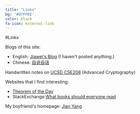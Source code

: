 ```yaml
---
title: "Links"
bg: '#D7FFEE'
color: black
fa-icon: external-link
---
```


#Links

Blogs of this site:
 - English: [Jiawei's Blog](http://blog.jiaweigao.com/) (I haven't posted anything.)
 - Chinese: [自说自话](http://cn.jiaweigao.com/)

Handwritten notes on [UCSD CSE208](https://drive.google.com/open?id=0B24myuzvksSDcVczeHFKaWhyT2s&authuser=0) (Advanced Cryptography)

Websites that I find interesting:

- [Theorem of the Day](http://www.theoremoftheday.org/)
- StackExchange:[What books should everyone read](http://cstheory.stackexchange.com/questions/3253/what-books-should-everyone-read)

My boyfriend's homepage:
[Jian Yang](http://sheepx86.com/)
